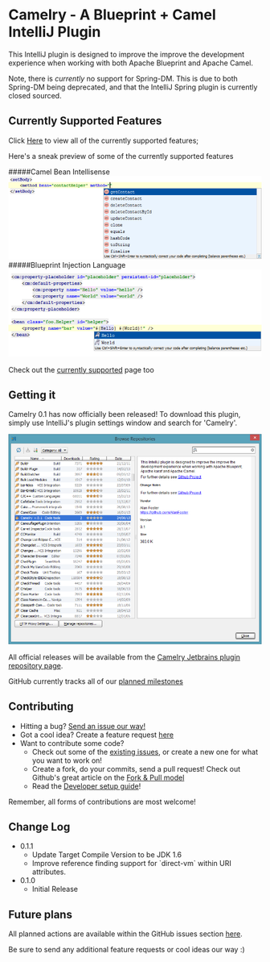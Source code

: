Camelry - A Blueprint + Camel IntelliJ Plugin
=================================

This IntelliJ plugin is designed to improve the improve the development experience when working with
both Apache Blueprint and Apache Camel.

Note, there is *currently* no support for Spring-DM. This is due to both Spring-DM being deprecated,
and that the IntelliJ Spring plugin is currently closed sourced.

Currently Supported Features
----------------------------

Click [Here](/currentlySupported.md) to view all of the currently supported features;

Here's a sneak preview of some of the currently supported features

#####Camel Bean Intellisense
![Intellisense](/documentation/screenshots/IntelliSense.png "Intellisense")
#####Blueprint Injection Language
![Blueprint Injection Language](/documentation/screenshots/BlueprintLanguageIntellisense.png "Blueprint Injection Language")

Check out the [currently supported](/currentlySupported.md) page too

Getting it
-----------

Camelry 0.1 has now officially been released!
To download this plugin, simply use IntelliJ's plugin settings window and search for 'Camelry'.

![Install Camelry Window](/documentation/screenshots/InstallCamelryWindow.png "Install Camelry Window")

All official releases will be available from the [Camelry Jetbrains plugin repository page](http://plugins.jetbrains.com/plugin/7302?pr=idea_ce).

GitHub currently tracks all of our [planned milestones](../../issues/milestones)

Contributing
------------

- Hitting a bug? [Send an issue our way!](../../issues)
- Got a cool idea? Create a feature request [here](../../issues)
- Want to contribute some code?
    - Check out some of the [existing issues](../../issues), or create a new one for what you want to work on!
    - Create a fork, do your commits, send a pull request! Check out Github's great article on the [Fork & Pull model](https://help.github.com/articles/using-pull-requests)
    - Read the [Developer setup guide](/developerSetupGuide.md)!

Remember, all forms of contributions are most welcome!

Change Log
----------

<ul>
	<li>
		0.1.1
		<ul>
			<li>Update Target Compile Version to be JDK 1.6</li>
			<li>Improve reference finding support for `direct-vm` within URI attributes.</li>
		</ul>
	</li>
	<li>
		0.1.0
		<ul>
			<li>Initial Release</li>
		</ul>
	</li>
</ul>


Future plans
------------

All planned actions are available within the GitHub issues section [here](../../issues).

Be sure to send any additional feature requests or cool ideas our way :)
